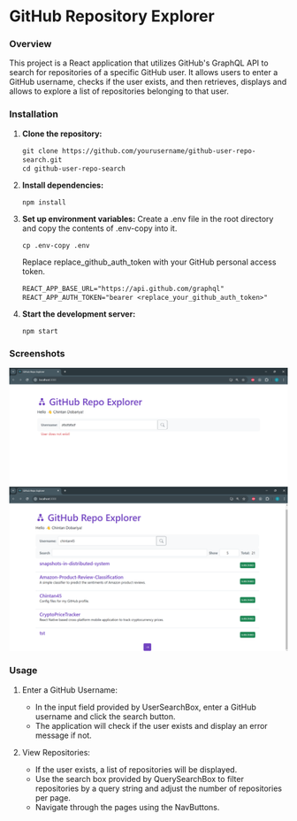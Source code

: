 # GitHub Repository Explorer

### Overview

This project is a React application that utilizes GitHub's GraphQL API to search for repositories of a specific GitHub user. It allows users to enter a GitHub username, checks if the user exists, and then retrieves, displays and allows to explore a list of repositories belonging to that user.


### Installation

1. **Clone the repository:**
    ```
    git clone https://github.com/yourusername/github-user-repo-search.git
    cd github-user-repo-search
    ```

2. **Install dependencies:**
    ```
    npm install
    ```

3. **Set up environment variables:**
    Create a .env file in the root directory and copy the contents of .env-copy into it.
    ```
    cp .env-copy .env
    ```
    Replace replace_github_auth_token with your GitHub personal access token.
    ```
    REACT_APP_BASE_URL="https://api.github.com/graphql"
    REACT_APP_AUTH_TOKEN="bearer <replace_your_github_auth_token>"
    ```

4. **Start the development server:**
    ```
    npm start
    ```

### Screenshots
<div style="text-align:center;">
    <img src="image-1.png"
    width="800px" 
    alt="workflow">
</div>
<div style="text-align:center;">
    <img src="image-2.png"
    width="800px" 
    alt="workflow">
</div>

### Usage
1. Enter a GitHub Username:
    - In the input field provided by UserSearchBox, enter a GitHub username and click the search button.
    - The application will check if the user exists and display an error message if not.

2. View Repositories:
    - If the user exists, a list of repositories will be displayed.
    - Use the search box provided by QuerySearchBox to filter repositories by a query string and adjust the number of repositories per page.
    - Navigate through the pages using the NavButtons.